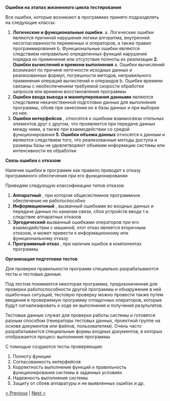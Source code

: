 **Ошибки на этапах жизненного цикла тестирования**

Все ошибки, которые возникают в программах принято подразделять на следующие классы:

1. **Логические и функциональные ошибки**.
    a. Логические ошибки являются причиной нарушения логики алгоритма, внутренней
       несогласованности переменных и операторов, а также правил программирования
    b. Функциональные ошибки являются следствием неправильно определенных
       функций нарушение порядка их применения или отсутствие полноты их
       реализации
**2. Ошибки вычислений и времени выполнения**
    a. Ошибки вычислений возникают по причине неточности исходных данных и
       реализованных формул, погрешности методов, неправильного применения
       операций вычислений и операндов
    b. Ошибки времени связаны с необеспечением требуемой скорости обработки
       запросов или времени восстановления программы
3. **Ошибки ввода вывода и манипулирования данными** являются следствием
    некачественной подготовки данных для выполнения программы, сбоев при занесении их в
    базы данных и при выборке из нее.
4. **Ошибки интерфейсов** , относятся к ошибкам взаимосвязи отельных элементов друг с
    другом, что проявляется при передаче данных между ними, а также при взаимодействии
    со средой функционирования
**5. Ошибки объема данных** относятся к данным и являются следствием того, что
    реализованные методы доступа и размеры базы не удовлетворяют объемам информации
    системы или интенсивности ее обработки

**Связь ошибки с отказом**

Наличие ошибки в программе как правило приводит к отказу программного обеспечения при его
функционировании

Приведем следующую классификацию типов отказов:

1. **Аппаратный** , при котором общесистемное программное обеспечение не работоспособно
2. **Информационный** , вызванный ошибками во входных данных и передаче данных по
    каналам связи, сбоя устройств ввода т.е. следствие аппаратных отказов
3. **Эргодический** вызванный ошибками операторов при его взаимодействии с машиной, этот
    отказ является вторичным отказом, и может привести к информационному или
    функциональному отказу
4. **Программный отказ** , при наличии ошибок в компонентах программы

**Организация подготовки тестов**

Для проверки правильности программ специально разрабатываются тесты и тестовые данные.

Под тестом понимается некоторая программа, предназначенная для проверки работоспособности
другой программы и обнаружение в ней ошибочных ситуаций, тестовую проверку можно
провести также путем введения в проверяемую программу отладочных операторов, которые
будут сигнализировать о ходе ее выполнения и получения результатов.

Тестовые данные служат для проверки работы системы и готовятся разным способом (генераторы
тестовых данных, проектной группе на основе документов или файлов, пользователем). Очень
часто разрабатываются специальные формы входных документов, в которых отображается
процесс выполнения программы


С помощью создаются тесты проверяющие:

1. Полноту функции
2. Согласованность интерфейсов
3. Корректность выполнения функций и правильность функционирования системы в
    заданных условиях
4. Надежность выполнения системы
5. Защиту от сбоев аппаратуры и не выявленных ошибок и др.


[< Previous](10.md) | [Next >](12.md)